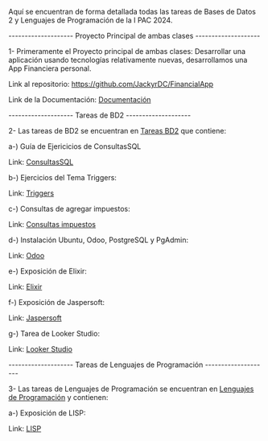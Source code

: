 Aquí se encuentran de forma detallada todas las tareas de Bases de Datos 2 y Lenguajes de Programación de la I PAC 2024.

-------------------- Proyecto Principal de ambas clases --------------------

1- Primeramente el Proyecto principal de ambas clases: Desarrollar una aplicación usando tecnologías relativamente nuevas, desarrollamos una App Financiera personal.

   Link al repositorio: https://github.com/JackyrDC/FinancialApp

   Link de la Documentación: [Documentación](https://docs.google.com/document/d/1mFygPrj6lSseUIzQixMrxu8dPdaocKc4Zx8dSZWR_JU/edit?hl=es "Documentación")

-------------------- Tareas de BD2 --------------------

2- Las tareas de BD2 se encuentran en [Tareas BD2](https://github.com/EdwarNolasco/Tareas-BD2-y-Lenguajes-de-Programaci-n/tree/main/Tareas%20BD2 "Tareas BD2") que contiene:

   a-) Guía de Ejericicios de ConsultasSQL

   Link: [ConsultasSQL](https://github.com/EdwarNolasco/Tareas-BD2-y-Lenguajes-de-Programaci-n/blob/main/Tareas%20BD2/Guia%20de%20Ejercicios%20de%20Consultas%20SQL.sql "ConsultasSQL")
       
   b-) Ejercicios del Tema Triggers: 

   Link: [Triggers](https://github.com/EdwarNolasco/Tareas-BD2-y-Lenguajes-de-Programaci-n/blob/main/Tareas%20BD2/Ejercicios%20del%20tema%20Triggers.txt "Triggers")

   c-) Consultas de agregar impuestos:

   Link: [Consultas impuestos](https://github.com/EdwarNolasco/Tareas-BD2-y-Lenguajes-de-Programaci-n/blob/main/Tareas%20BD2/Consultas%20de%20agregar%20impuestos.txt "Consultas impuestos")
       
   d-) Instalación Ubuntu, Odoo, PostgreSQL y PgAdmin:

   Link: [Odoo](https://www.youtube.com/watch?v=PO326wG-1UI&ab_channel=EdwarNolasco "Odoo")
   
   e-) Exposición de Elixir:

   Link: [Elixir](https://docs.google.com/presentation/d/1FDpf-hHPRl2L209KM6y4IZSFu8_T4YG0/edit?usp=sharing&ouid=109379785194224692043&rtpof=true&sd=true "Elixir")
   
   f-) Exposición de Jaspersoft:

   Link: [Jaspersoft](https://docs.google.com/presentation/d/1-eQg9weQ--OvCiogB6r5HLf5-6557728/edit?usp=sharing&ouid=109379785194224692043&rtpof=true&sd=true "Jaspersoft")
   
   g-) Tarea de Looker Studio:

   Link: [Looker Studio](https://drive.google.com/file/d/1K1NKP69neWECquN2pc5JYtjFTNU2UOui/view?usp=sharing "Looker Studio")
   
   -------------------- Tareas de Lenguajes de Programación --------------------

3- Las tareas de Lenguajes de Programación se encuentran en [Lenguajes de Programación](https://github.com/EdwarNolasco/Tareas-BD2-y-Lenguajes-de-Programaci-n/tree/main/Tareas%20Lenguajes%20de%20Programacion "Lenguajes de Programación") y contienen:

   a-) Exposición de LISP:

   Link: [LISP](https://docs.google.com/presentation/d/1ARrc7ViK0audq6d-Ql1c37LZY44YaBo-/edit?usp=sharing&ouid=109379785194224692043&rtpof=true&sd=true "LISP")
